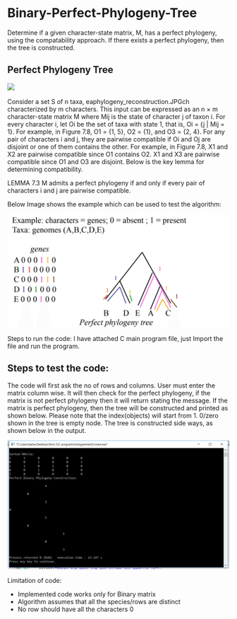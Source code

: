 # Binary-Perfect-Phylogeny-Tree
Determine if a given character-state matrix, M, has a perfect phylogeny, using the compatability approach.
If there exists a perfect phylogeny, then the tree is constructed. 

## Perfect Phylogeny Tree

<img src="Image/phylogeny_reconstruction.JPG" />

Consider a set S of n taxa, eaphylogeny_reconstruction.JPGch characterized by m characters. This input
can be expressed as an n × m character-state matrix M where Mij is the
state of character j of taxon i. For every character i, let Oi be the set of
taxa with state 1, that is, Oi = {j | Mij = 1}. For example, in Figure 7.8,
O1 = {1, 5}, O2 = {1}, and O3 = {2, 4}. For any pair of characters i and j,
they are pairwise compatible if Oi and Oj are disjoint or one of them contains the other. For example, in Figure 7.8, X1 and X2 are pairwise compatible
since O1 contains O2. X1 and X3 are pairwise compatible since O1 and O3
are disjoint. Below is the key lemma for determining compatibility.

LEMMA 7.3
M admits a perfect phylogeny if and only if every pair of characters i and j
are pairwise compatible.


Below Image shows the example which can be used to test the algorithm:

<img src="Images/example.png"/>

Steps to run the code:
I have attached C main program file, just Import the file and run the program.

## Steps to test the code:

The code will first ask the no of rows and columns. 
User must enter the matrix column wise.
It will then check for the perfect phylogeny, if the matrix is not perfect phylogeny then it will return stating the message. 
If the matrix is perfect phylogeny, then the tree will be constructed and printed as shown below.
Please note that the index(objects) will start from 1. 0/zero shown in the tree is empty node. 
The tree is constructed side ways, as shown below in the output.

<img src="Images/Output.png"/>

Limitation of code:
- Implemented code works only for Binary matrix
- Algorithm assumes that all the species/rows are distinct
- No row should have all the characters 0

